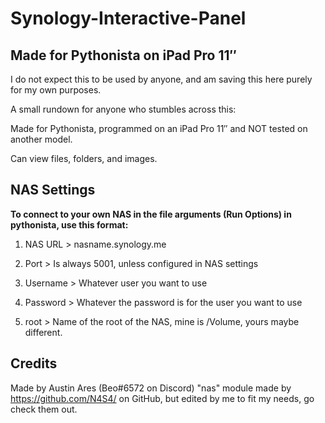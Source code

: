 # Synology-Interactive-Panel
## Made for Pythonista on iPad Pro 11″ 

I do not expect this to be used by anyone, and am saving this here purely for my own purposes.

A small rundown for anyone who stumbles across this:

Made for Pythonista, programmed on an iPad Pro 11″ and NOT tested on another model.

Can view files, folders, and images.


## NAS Settings

**To connect to your own NAS in the file arguments (Run Options) in pythonista, use this format:**

  <NAS URL> <Port> <Username> <Password> <root>
 
  
  1. NAS URL  >  nasname.synology.me
  
  1. Port  >  Is always 5001, unless configured in NAS settings
  
  1. Username  >  Whatever user you want to use
  
  1. Password  >  Whatever the password is for the user you want to use
  
  1. root  >  Name of the root of the NAS, mine is /Volume, yours maybe different. 
  
## Credits
  Made by Austin Ares (Beo#6572 on Discord)
  "nas" module made by https://github.com/N4S4/ on GitHub, but edited by me to fit my needs, go check them out.
